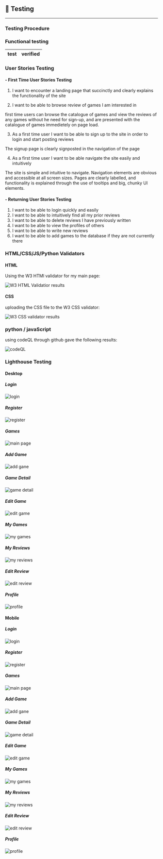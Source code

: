 ## :microscope: Testing

---

### Testing Procedure

### Functional testing

| test                                           | verified |
| ---------------------------------------------- | -------- |

### User Stories Testing


#### - First Time User Stories Testing

1. I want to encounter a landing page that succinctly and clearly explains the functionality of the site
    


2. I want to be able to browse review of games I am interested in

first time users can browse the catalogue of games and view the reviews of any games without he need for sign-up, and are presented with the catalogue of games immedietely on page load. 

3. As a first time user I want to be able to sign up to the site in order to login and start posting reviews 

The signup page is clearly signposted in the navigation of the page 

4. As a first time user I want to be able navigate the site easily and intuitively 

The site is simple and intuitive to navigate. Navigation elements are obvious and accessible at all screen sizes. Pages are clearly labelled, and functionality is explained through the use of tooltips and big, chunky UI elements. 

#### - Returning User Stories Testing

1. I want to be able to login quickly and easily
2. I want to be able to intuitively find all my prior reviews
3. I want to be able to delete reviews I have previously written
4. I want to be able to view the profiles of others 
5. I want to be able to write new reviews
6. I want to be able to add games to the database if they are not currently there

### HTML/CSS/JS/Python Validators

#### HTML

Using the W3 HTMl validator for my main page: 

![W3 HTML Validatior results](docs/html_validation.png)

#### CSS

uploading the CSS file to the W3 CSS validator:

![W3 CSS validator results](docs/css_validation.png)

### python / javaScript

using codeQL through github gave the following results: 

 ![codeQL](docs/CodeQL.png) 

### Lighthouse Testing

#### Desktop

##### Login

![login](docs/lighthouse/desktop/desktop_login.png)

##### Register

![register](docs/lighthouse/desktop/desktop_register.png)

##### Games

![main page](docs/lighthouse/desktop/desktop_games.png)

##### Add Game

![add gane](docs/lighthouse/desktop/desktop_add_game.png)

##### Game Detail

![game detail](docs/lighthouse/desktop/desktop_game_detail.png)

##### Edit Game

![edit game](docs/lighthouse/desktop/desktop_edit_game.png)

##### My Games

![my games](docs/lighthouse/desktop/desktop_my_games.png)

##### My Reviews

![my reviews](docs/lighthouse/desktop/desktop_my_reviews.png)

##### Edit Review

![edit review](docs/lighthouse/desktop/desktop_edit_review.png)

##### Profile

![profile](docs/lighthouse/desktop/desktop_profile.png)

#### Mobile 

##### Login

![login](docs/lighthouse/mobile/mobile_login.png)

##### Register

![register](docs/lighthouse/mobile/mobile_register.png)

##### Games

![main page](docs/lighthouse/mobile/mobile_games.png)

##### Add Game

![add gane](docs/lighthouse/mobile/mobile_add_game.png)

##### Game Detail

![game detail](docs/lighthouse/mobile/mobile_game_detail.png)

##### Edit Game

![edit game](docs/lighthouse/mobile/mobile_edit_games.png)

##### My Games

![my games](docs/lighthouse/mobile/mobile_my_games.png)

##### My Reviews

![my reviews](docs/lighthouse/mobile/mobile_my_reviews.png)

##### Edit Review

![edit review](docs/lighthouse/mobile/mobile_edit_review.png)

##### Profile

![profile](docs/lighthouse/mobile/mobile_profile.png)


